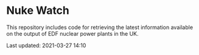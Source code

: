 # Nuke Watch

This repository includes code for retrieving the latest information available on the output of EDF nuclear power plants in the UK.

Last updated: 2021-03-27 14:10